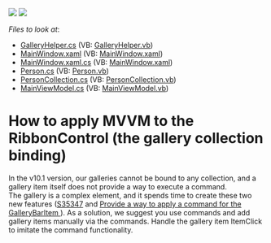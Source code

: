 <!-- default badges list -->
[![](https://img.shields.io/badge/Open_in_DevExpress_Support_Center-FF7200?style=flat-square&logo=DevExpress&logoColor=white)](https://supportcenter.devexpress.com/ticket/details/E2599)
[![](https://img.shields.io/badge/📖_How_to_use_DevExpress_Examples-e9f6fc?style=flat-square)](https://docs.devexpress.com/GeneralInformation/403183)
<!-- default badges end -->
<!-- default file list -->
*Files to look at*:

* [GalleryHelper.cs](./CS/Helpers/GalleryHelper.cs) (VB: [GalleryHelper.vb](./VB/Helpers/GalleryHelper.vb))
* [MainWindow.xaml](./CS/MainWindow.xaml) (VB: [MainWindow.xaml](./VB/MainWindow.xaml))
* [MainWindow.xaml.cs](./CS/MainWindow.xaml.cs) (VB: [MainWindow.xaml](./VB/MainWindow.xaml))
* [Person.cs](./CS/Model/Person.cs) (VB: [Person.vb](./VB/Model/Person.vb))
* [PersonCollection.cs](./CS/Model/PersonCollection.cs) (VB: [PersonCollection.vb](./VB/Model/PersonCollection.vb))
* [MainViewModel.cs](./CS/ViewModel/MainViewModel.cs) (VB: [MainViewModel.vb](./VB/ViewModel/MainViewModel.vb))
<!-- default file list end -->
# How to apply MVVM to the RibbonControl (the gallery collection binding)


<p>In the v10.1 version, our galleries cannot be bound to any collection, and a gallery item itself does not provide a way to execute a command. <br />
The gallery is a complex element, and it spends time to create these two new features (<a href="https://www.devexpress.com/Support/Center/p/S35347">S35347</a> and <a href="https://www.devexpress.com/Support/Center/p/S35982">Provide a way to apply a command for the GalleryBarItem </a>). As a solution, we suggest you use commands and add <br />
gallery items manually via the commands. Handle the gallery item ItemClick to imitate the command functionality.</p>

<br/>


